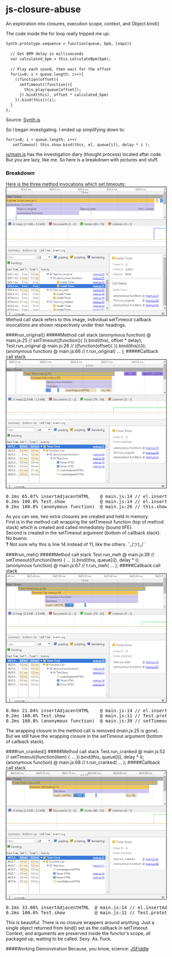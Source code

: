# js-closure-abuse
An exploration into closures, execution scope, context, and Object.bind()



The code inside the for loop really tripped me up:

    Synth.prototype.sequence = function(queue, bpm, loops){

      // Get BPM delay in milliseconds
      var calculated_bpm = this.calculateBpm(bpm);

      // Play each sound, then wait for the offset
      for(i=0; i < queue.length; i++){
        ((function(offset){
          setTimeout((function(){
            this.play(queue[offset]);
          }).bind(this), offset * calculated_bpm)
        }).bind(this))(i);
      }
    };

Source: [Synth.js](https://github.com/garvank/synth-js)


So I began investigating. I ended up simplifying down to:

    for(i=0; i < queue.length; i++)
       setTimeout( this.show.bind(this, el, queue[i]), delay * i );

[js/main.js](js/main.js) has the investigation diary (thought process) located after code.  
But you are lazy, like me. So here is a breakdown with pictures and stuff.

### Breakdown
Here is the three method invocations which set timeouts:
![Method Invocation Callstacks](img/method_invocation_callstacks.jpg)  
Method call stack refers to this image, individual setTimeout callback invocations are shown respectively under their headings.

####run_original()
#####Method call stack
    (anonymous function)  @ main.js:25 // setTimeout((function(){ }).bind(this), offset * delay);
    Test.run_original     @ main.js:28 // ((function(offset){ }).bind(this))(i);
    (anonymous function)  @ main.js:66 // t.run_original( ... );
#####Callback call stack
![run_meh callback stack](img/run_original_calllbackstack.jpg)
<pre>
0.1ms 65.07% insertAdjacentHTML    @ main.js:14 // el.insertAdjacentHTML("beforeend", html);
0.2ms 100.0% Test.show             @ main.js:14 // el.insertAdjacentHTML("beforeend", html); **?**
0.2ms 100.0% (anonymous function)  @ main.js:26 // this.show(el, queue[offset]);
</pre>
As you can see, two extra closures are created and held in memory.  
First is in the method call wrapping the setTimeout function (top of method stack) which is created and called immediately (bound IIFE).  
Second is created in the setTimeout argument (bottom of callback stack). No bueno.  
**?** Not sure why this is line 14 instead of 11, like the others. ¯\_(ツ)_/¯

####run_meh()
#####Method call stack
    Test.run_meh         @ main.js:39 // setTimeout((function(item) { ... }).bind(this, queue[i]), delay * i);
    (anonymous function) @ main.js:67 // t.run_meh( ... );
#####Callback call stack
![run_meh callback stack](img/run_meh_callbackstack.jpg)
<pre>
0.0ms 21.04% insertAdjacentHTML    @ main.js:14 // el.insertAdjacentHTML("beforeend", html);
0.2ms 100.0% Test.show             @ main.js:11 // Test.prototype.show = function(el, data){
0.2ms 100.0% (anonymous function)  @ main.js:39 // setTimeout((function(item) {
</pre>
The wrapping closure in the method call is removed (main.js:25 is gone). But we still have the wrapping closure in the setTimeout argument (bottom of callback stack).


####run_cranked()
#####Method call stack
    Test.run_cranked      @ main.js:52 // setTimeout((function(item) { ... }).bind(this, queue[i]), delay * i);
    (anonymous function)  @ main.js:68 // t.run_cranked( ... );
#####Callback call stack
![run_cranked callback stack](img/run_cranked_callbackstack.jpg)
<pre>
0.1ms 33.00% insertAdjacentHTML  @ main.js:14 // el.insertAdjacentHTML("beforeend", html);
0.2ms 100.0% Test.show           @ main.js:11 // Test.prototype.show = function(el, data){
</pre>
This is beautiful. There is no closure wrappers around anything. Just a single object returned from bind() set as the callback in setTimeout. Context, and arguments are preserved inside the functor's scope, all packaged up, waiting to be called. Sexy. As. Fuck.

####Working Demonstration
Because, you know, science: [JSFiddle](https://jsfiddle.net/ryunp/8nyq969t/)
